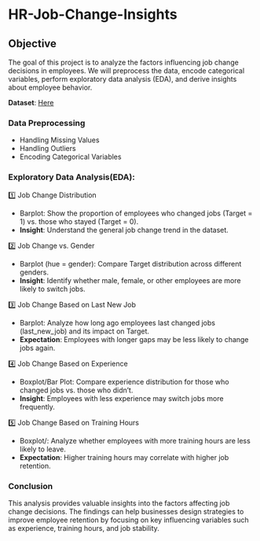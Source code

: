 # HR-Job-Change-Insights
## Objective
The goal of this project is to analyze the factors influencing job change decisions in employees. We will preprocess the data, encode categorical variables, perform exploratory data analysis (EDA), and derive insights about employee behavior.

**Dataset**: [Here](https://www.kaggle.com/datasets/arashnic/hr-analytics-job-change-of-data-scientists?select=aug_train.csv)

### Data Preprocessing
- Handling Missing Values
- Handling Outliers
- Encoding Categorical Variables

### Exploratory Data Analysis(EDA):

1️⃣ Job Change Distribution
- Barplot: Show the proportion of employees who changed jobs (Target = 1) vs. those who stayed (Target = 0).
- **Insight**: Understand the general job change trend in the dataset.
    
2️⃣ Job Change vs. Gender
- Barplot (hue = gender): Compare Target distribution across different genders.
- **Insight**: Identify whether male, female, or other employees are more likely to switch jobs.
    
3️⃣ Job Change Based on Last New Job
- Barplot: Analyze how long ago employees last changed jobs (last_new_job) and its impact on Target.
- **Expectation**: Employees with longer gaps may be less likely to change jobs again.
    
4️⃣ Job Change Based on Experience
- Boxplot/Bar Plot: Compare experience distribution for those who changed jobs vs. those who didn’t.
- **Insight**: Employees with less experience may switch jobs more frequently.
    
5️⃣ Job Change Based on Training Hours
- Boxplot/: Analyze whether employees with more training hours are less likely to leave.
- **Expectation**: Higher training hours may correlate with higher job retention.

### Conclusion

This analysis provides valuable insights into the factors affecting job change decisions. The findings can help businesses design strategies to improve employee retention by focusing on key influencing variables such as experience, training hours, and job stability.

